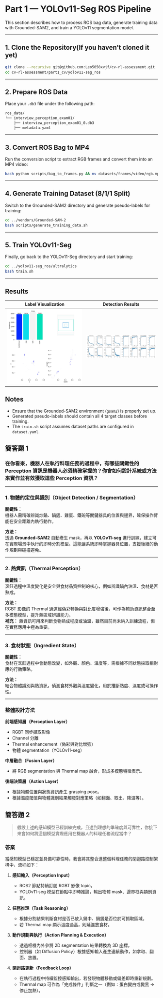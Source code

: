 # Part 1 — YOLOv11-Seg ROS Pipeline

This section describes how to process ROS bag data, generate training data with Grounded-SAM2, and train a YOLOv11 segmentation model.

---

## 1. Clone the Repository(If you haven’t cloned it yet)

```bash
git clone --recursive git@github.com:Leo5050xvjf/cv-rl-assessment.git
cd cv-rl-assessment/part1_cv/yolov11-seg_ros
```

---

## 2. Prepare ROS Data


Place your `.db3` file under the following path:

```
ros_data/
└── interview_perception_exam01/
    ├── interview_perception_exam01_0.db3
    ├── metadata.yaml
```

---

## 3. Convert ROS Bag to MP4

Run the conversion script to extract RGB frames and convert them into an MP4 video:

```bash
bash python scripts/bag_to_frames.py && mv datasets/frames/video/rgb.mp4 ../vendors/Grounded-SAM-2/asset/kitchen.mp4
```

---

## 4. Generate Training Dataset (8/1/1 Split)

Switch to the Grounded-SAM2 directory and generate pseudo-labels for training:

```bash
cd ../vendors/Grounded-SAM-2
bash scripts/generate_training_data.sh
```

---

## 5. Train YOLOv11-Seg

Finally, go back to the YOLOv11-Seg directory and start training:

```bash
cd ../yolov11-seg_ros/ultralytics
bash train.sh
```

---



## Results

| Label Visualization | Detection Results |
|----------------------|-------------------|
| ![Labels](res/labels.jpg) | ![Results](res/results.png)|







## Notes

- Ensure that the Grounded-SAM2 environment (`gsam2`) is properly set up.
- Generated pseudo-labels should contain all 4 target classes before training.
- The `train.sh` script assumes dataset paths are configured in `dataset.yaml`.



## 簡答題 1

### 在你看來，機器人在執行料理任務的過程中，有哪些關鍵性的 Perception 資訊是機器人必須精確掌握的？你會如何設計系統或方法來實作並有效獲取這些 Perception 資訊？

---

### 1. 物體的定位與識別（Object Detection / Segmentation）

**關鍵性：**  
機器人需精確辨識炒鍋、鍋鏟、雞蛋、鐵碗等關鍵器具的位置與邊界，確保操作臂能在安全距離內執行動作。

**方法：**  
透過 **Grounded-SAM2** 自動產生 mask，再以 **YOLOv11-seg** 進行訓練，建立可在實際場景中執行的即時分割模型。這能讓系統即時掌握器具位置，支援後續的動作規劃與碰撞避免。

---

### 2. 熱資訊（Thermal Perception）

**關鍵性：**  
烹飪過程中溫度變化是安全與食材品質控制的核心，例如辨識鍋內油溫、食材是否熟成。

**方法：**  
RGBT 影像的 Thermal 通道經偽彩轉換與對比度增強後，可作為輔助資訊整合至多模態模型，提升熱區域辨識能力。  
**補充：** 熱資訊可用來判斷食物熟成程度或油溫，雖然目前尚未納入訓練流程，但在實務應用中極為重要。

---

### 3. 食材狀態（Ingredient State）

**關鍵性：**  
食材在烹飪過程中會動態改變，如外觀、顏色、溫度等，需根據不同狀態採取相對應的行動策略。

**方法：**  
結合物體識別與熱資訊，偵測食材外觀與溫度變化，用於推斷熟度、濕度或可操作性。

---

### 整體設計方法

**前端感知層（Perception Layer）**  
- RGBT 同步擷取影像  
- Channel 分離  
- Thermal enhancement（偽彩與對比增強）  
- 物體 segmentation（YOLOv11-seg）

**中層融合（Fusion Layer）**  
- 將 RGB segmentation 與 Thermal map 融合，形成多模態特徵表示。

**後端決策層（Action Layer）**  
- 根據物體位置與狀態資訊產生 grasping pose。  
- 根據溫度閾值與物體識別結果觸發對應策略（如翻面、取出、降溫等）。


## 簡答題 2

> 假設上述的感知模型已經訓練完成，且達到理想的準確度與可靠性，你接下來會如何將這個模型實際應用在機器人的料理任務流程當中？

### 答案

當感知模型已穩定並具備可靠性時，我會將其整合進整個料理任務的閉迴路控制架構中，流程如下：

1. **感知輸入（Perception Input）**
   - ROS2 節點持續訂閱 RGBT 影像 topic。
   - YOLOv11‑seg 模型在節點中即時推論，輸出物體 mask、邊界框與類別資訊。

2. **任務推理（Task Reasoning）**
   - 根據分割結果判斷食材是否已放入鍋中、鍋鏟是否位於可抓取區域。  
   - 若 Thermal map 顯示溫度過高，則延遲放食材。

3. **動作規劃與執行（Action Planning & Execution）**
   - 透過相機內外參將 2D segmentation 結果轉換為 3D 座標。  
   - 控制器（如 Diffusion Policy）根據感知輸入產生連續動作，如拿取、翻面、放置。

4. **閉迴路更新（Feedback Loop）**
   - 在執行過程中持續監控感知輸出，若發現物體移動或偏差即時重新規劃。  
   - Thermal map 可作為「完成條件」判斷之一（例如：蛋白變白或變黑 → 停止加熱）。
